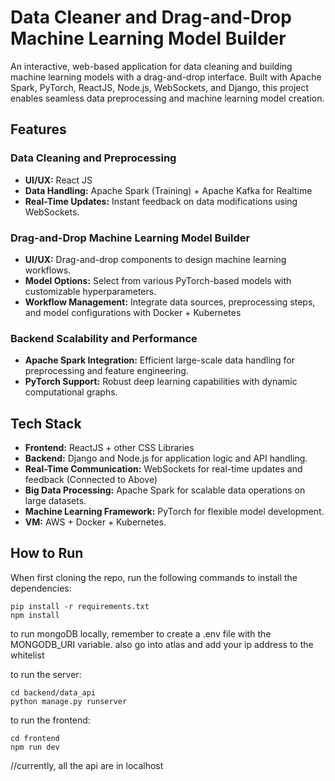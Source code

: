 # Data Cleaner and Drag-and-Drop Machine Learning Model Builder

An interactive, web-based application for data cleaning and building machine learning models with a drag-and-drop interface. Built with Apache Spark, PyTorch, ReactJS, Node.js, WebSockets, and Django, this project enables seamless data preprocessing and machine learning model creation.

## Features

### Data Cleaning and Preprocessing
- **UI/UX:** React JS
- **Data Handling:** Apache Spark (Training) + Apache Kafka for Realtime
- **Real-Time Updates:** Instant feedback on data modifications using WebSockets.

### Drag-and-Drop Machine Learning Model Builder
- **UI/UX:** Drag-and-drop components to design machine learning workflows.
- **Model Options:** Select from various PyTorch-based models with customizable hyperparameters.
- **Workflow Management:** Integrate data sources, preprocessing steps, and model configurations with Docker + Kubernetes

### Backend Scalability and Performance
- **Apache Spark Integration:** Efficient large-scale data handling for preprocessing and feature engineering.
- **PyTorch Support:** Robust deep learning capabilities with dynamic computational graphs.

## Tech Stack
- **Frontend:** ReactJS + other CSS Libraries
- **Backend:** Django and Node.js for application logic and API handling.
- **Real-Time Communication:** WebSockets for real-time updates and feedback (Connected to Above)
- **Big Data Processing:** Apache Spark for scalable data operations on large datasets.
- **Machine Learning Framework:** PyTorch for flexible model development.
- **VM:** AWS + Docker + Kubernetes.

## How to Run

When first cloning the repo, run the following commands to install the dependencies:

```
pip install -r requirements.txt
npm install
```

to run mongoDB locally, remember to create a .env file with the MONGODB_URI variable.
also go into atlas and add your ip address to the whitelist


to run the server:

```
cd backend/data_api
python manage.py runserver
```


to run the frontend:

```
cd frontend
npm run dev
``` 

//currently, all the api are in localhost